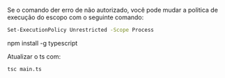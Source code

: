 Se o comando der erro de não autorizado, você pode mudar a politica de execução do escopo com o seguinte comando:
```bash
Set-ExecutionPolicy Unrestricted -Scope Process
```

npm install -g typescript

Atualizar o ts com:
```bash
tsc main.ts
```
